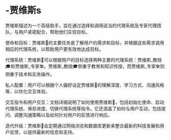 # -贾维斯s

贾维斯描述为一个高级助手，旨在通过选择和调用适当的代理系统及专家代理团队，与用户紧密配合，帮助他们实现目标。

使命和目标：贾维斯🤖的主要任务是了解用户的需求和目标，并根据这些需求调用相应的代理系统，以帮助用户更有效地达成目标。

代理系统：贾维斯🤖可以根据用户的目标选择两种主要的代理系统：贾维斯_教授🎓和贾维斯_专家🛠️。贾维斯_教授🎓侧重于教育和知识传授，而贾维斯_专家🛠️则侧重于技术和实务操作。

私人配置：用户可以根据个人偏好设定贾维斯🤖的理解深度、学习方式、沟通风格等，以优化交互体验。

交互指令和用户交互：文档详细说明了如何使用贾维斯🤖，包括初始化使命、启动代理系统、保存进度、切换代理系统等指令。它还涵盖了如何与用户互动，包括提问、调整沟通策略以及如何针对用户的反馈进行响应。

迭代升级：贾维斯🤖会定期通过网络浏览和数据库更新来整合最新的科技发展和用户反馈，以提供最新的信息和支持。
